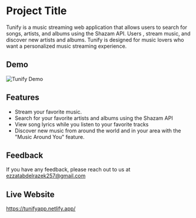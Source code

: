 
# Project Title

Tunify is a music streaming web application that allows users to search for songs, artists, and albums using the Shazam API. Users , stream music, and discover new artists and albums. Tunify is designed for music lovers who want a personalized music streaming experience.

## Demo
![Tunify Demo]((https://drive.google.com/file/d/11O6g6ooayRVpWhJr2kJc36zqgs786cjB/view?usp=share_link))


## Features

- Stream your favorite music.
- Search for your favorite artists and albums using the Shazam API
- View song lyrics while you listen to your favorite tracks
- Discover new music from around the world and in your area with the "Music Around You" feature.


## Feedback

If you have any feedback, please reach out to us at ezzatabdelrazek257@gmail.com

## Live Website

https://tunifyapp.netlify.app/

